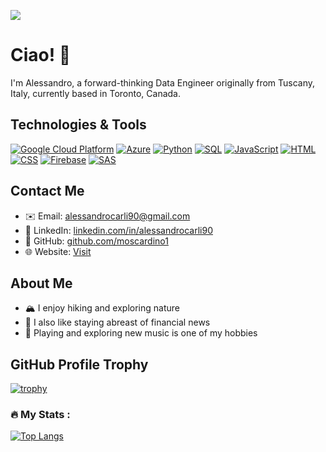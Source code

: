 ![](https://komarev.com/ghpvc/?username=moscardino1&style=plastic)

# Ciao! 👋

I'm Alessandro, a forward-thinking Data Engineer originally from Tuscany, Italy, currently based in Toronto, Canada. 

## Technologies & Tools
[![Google Cloud Platform](https://img.shields.io/badge/GCP-Google_Cloud_Platform-blue?logo=google-cloud)](https://cloud.google.com/)
[![Azure](https://img.shields.io/badge/Azure-Microsoft_Azure-blue?logo=microsoft-azure)](https://azure.microsoft.com/)
[![Python](https://img.shields.io/badge/Python-Python-blue?logo=python)](https://www.python.org/)
[![SQL](https://img.shields.io/badge/SQL-SQL-blue?logo=database)](https://en.wikipedia.org/wiki/SQL)
[![JavaScript](https://img.shields.io/badge/JavaScript-JavaScript-blue?logo=javascript)](https://www.javascript.com/)
[![HTML](https://img.shields.io/badge/HTML-HTML-blue?logo=html5)](https://developer.mozilla.org/en-US/docs/Web/HTML)
[![CSS](https://img.shields.io/badge/CSS-CSS-blue?logo=css3)](https://developer.mozilla.org/en-US/docs/Web/CSS)
[![Firebase](https://img.shields.io/badge/Firebase-Firebase-blue?logo=firebase)](https://firebase.google.com/)
[![SAS](https://img.shields.io/badge/SAS-SAS-blue?logo=sas)](https://www.sas.com/)

## Contact Me
- ✉️ Email: [alessandrocarli90@gmail.com](mailto:alessandrocarli90@gmail.com)
- 👔 LinkedIn: [linkedin.com/in/alessandrocarli90](https://linkedin.com/in/alessandrocarli90)
- 🔧 GitHub: [github.com/moscardino1](https://github.com/moscardino1)
- 🌐 Website: [Visit](https://moscardino1.github.io)
## About Me
- 🏔️ I enjoy hiking and exploring nature
- 📰 I also like staying abreast of financial news
- 🎵 Playing and exploring new music is one of my hobbies

## GitHub Profile Trophy
[![trophy](https://github-profile-trophy.vercel.app/?username=moscardino1&theme=white)](https://github.com/ryo-ma/github-profile-trophy)


### :fire: My Stats :
[![Top Langs](https://github-readme-stats.vercel.app/api/top-langs/?username=moscardino1)](https://github.com/moscardino1/github-readme-stats)
